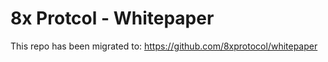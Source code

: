 # 8x Protcol - Whitepaper

This repo has been migrated to: https://github.com/8xprotocol/whitepaper
